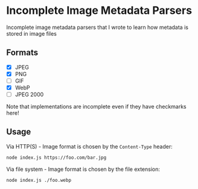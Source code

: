 # Incomplete Image Metadata Parsers

Incomplete image metadata parsers that I wrote to learn how metadata is stored in image files

## Formats

- [x] JPEG
- [x] PNG
- [ ] GIF
- [x] WebP
- [ ] JPEG 2000

Note that implementations are incomplete even if they have checkmarks here!

## Usage

Via HTTP(S) - Image format is chosen by the `Content-Type` header:

```sh
node index.js https://foo.com/bar.jpg
```

Via file system - Image format is chosen by the file extension:

```sh
node index.js ./foo.webp
```
